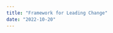 ```yaml
---
title: "Framework for Leading Change"
date: "2022-10-20"
---
```


<header>

<head>
    <style>
        * {
            margin: 10;
            padding: 10;
        }

        body {
            font-family: 'Arial', sans-serif;
        }

        .navbar {
            display: flex;
            position: sticky;
            align-items: center;
            justify-content: space-between;
            top: 0px;
            background: rgb(13, 152, 186);
            background-blend-mode: darken;
            background-size: cover;
            color: white;
            padding: 10px 20px;
        }

        .nav-list {
            display: flex;
            list-style: none;
        }

        .nav-list li {
            margin-right: 20px;
        }

        .nav-list li:last-child {
            margin-right: 0;
        }

        .nav-list li a {
            text-decoration: none;
            color: white;
            font-size: 18px;
            transition: color 0.3s ease-in-out;
        }

        .nav-list li a:hover {
            color: #ffd700;
            /* Change the color on hover */
        }

        .rightNav {
            text-align: right;
        }

        #search {
            padding: 8px;
            font-size: 16px;
            border: 2px solid #fff;
            border-radius: 5px;
        }

        .btn {
            background-color: #ffd700;
            color: #000;
            border: none;
            padding: 8px 12px;
            border-radius: 5px;
            cursor: pointer;
            transition: background-color 0.3s ease-in-out;
        }

        .btn:hover {
            background-color: #000;
            /* Change the background color on hover */
            color: #ffd700;
        }
    </style>
</head>

    <nav class="navbar">
        <ul class="nav-list">
            <li><a href="/framework-for-leading-change/where-should-we-start/">Where should we start?</a></li>
            <li><a href="/framework-for-leading-change/navigating-the-world-of-change">Deepening our understanding</a></li>
            <li><a href="/framework-for-leading-change/understanding-our-context/">Strategizing and planning</a></li>
            <li><a href="/framework-for-leading-change/navigating-our-change/">Navigating our change</a></li>
            <li><a href="/framework-for-leading-change/reaching-our-waypoint/">Reaching our waypoint</a></li>
            <li><a href="/framework-for-leading-change/contact-us/">Contact us</a></li>
        </ul>
        
    </nav>
  
  
 </header>

  
This framework is designed to strengthen our ability to lead different types of change in the public service, from incremental to transformational. It offers a flexible approach that can be adapted depending on the context, and introduces concepts and methods that guide us in planning and implementing our activities. Using the framework to lead change can increase both the chances of success for a particular initiative and also offers a path to build on our success to support future change.

Working under the premise that no single change methodology provides solutions to every challenge, this framework pulls from a range of different models throughout. It follows the major phases of recognized best practices in leading change.

The framework is divided into four parts (inspired by the upstream, midstream, downstream model often used to [identify the social determinants of health](https://www.rand.org/content/dam/rand/pubs/working_papers/WR1000/WR1096/RAND_WR1096.pdf)).

* * *

## **Using the framework**

Conceptually, we can think of ourselves as explorers, navigating our way through partially charted waters to an uncertain future. Thinking about it this way can broaden our understanding of the change itself and of what will be required to reach our waypoint.

There are four parts to the framework. Divided among the four parts are eight sections. Below is an outline of the sections and where they fit within the four parts. The outline provides a good idea of the full process. Just to note, while the process does follow a particular path, there are times when we will need to go back and revise aspects of certain sections. Going back to earlier sections is a regular part of leading change and should not be considered a setback.

* * *

**Deepening our understanding of how to navigate change**

<img src="images/FLC-Deepening.png" width="150">

**1.** [Navigating the world of change](navigating-the-world-of-change/) provides us with essential concepts that will help us to develop our strategy and implement our plan.

**2.** [Laying our foundation for successful change](laying-our-foundation-for-successful-change/) covers the “why” of the change, the conditions that need to be fulfilled for us to succeed, and some of the ways we can bring it about. In this phase we set the stage for the strategy we will use to navigate our change.

### How can this section help us?

Our knowledge of how to navigate (for our purposes, our knowledge of the latest change methodologies, techniques and concepts) is fundamental in determining how effective we are in our planning and navigating phases. If we don’t know the fundamentals of how to navigate, we might end up somewhere we do not want to be.

* * *

**Strategizing and Planning our route**

<img src="images/FLC-Strategizing.png" width="150">

**3.** [Understanding our context](understanding-our-context/) involves assessing our environment and culture, both to see where our change fits within the broader organization, and so we can determine the best approach to support it.

**4.** [Capacity, readiness and impact](capacity-readiness-and-impact/) provides an opportunity for us to refine our understanding of how ready we are for change, the impact it will have on key players, and how we will work with them throughout the change.

**5.** [Getting people on board](getting-people-on-board/) includes the engagement activities necessary to ensure the change is successful, depending on the type of change we are leading and who is taking part in it.

**6.** [Developing our plans](developing-our-plans/) involves creating and integrating the various plans (e.g., engagement, communications) that will guide us when rolling out the change.

### How can this section help us?

Planning is an essential phase when exploring, but we need to be ready and capable of pivoting. On our trip, we will almost inevitably we run into unexpected situations like a tree fallen in the river. That’s the unexpected nature of change. Yet, with a deep understanding of how to navigate, we can pivot, alter course, double back, or give up altogether (when absolutely necessary).

* * *

**Navigating our change**

<img src="images/FLC-Navigating.png" width="150">

**7.** [Implementing the change](implementing-the-change/) involves carrying out the activities developed in the first sections, including being flexible, soliciting feedback, and adapting as we go.

### How can this section help us?

Deep engagement and collaboration is essential to be able to get to our waypoint. We can only reach our goal if everyone involved agrees on the destination and participates in the journey.

* * *

**Reaching our waypoint**

<img src="images/FLC-Waypoint.png" width="150">

**8.** [Living with the change](reaching-our-waypoint/) is about ensuring the change is sustainable and that we can continue to build on our successful outcome, which will help strengthen the organization in facing future change.

### How can this section help us?

While reaching the waypoint is the goal, it is not the end of our journey. As explorers we will eventually want to reach new destinations. We could run out of food sources, predators may move into the area, or we could glimpse new, more fruitful land in the distance. No matter the reason, the work we do in this phase (such as consolidating lessons learn) will help make the journey smoother for those coming behind us, and make the next part of our journey easier.

* * *

[Where should we start in the Framework?](where-should-we-start/)

[Get started](navigating-the-world-of-change/)

* * *
